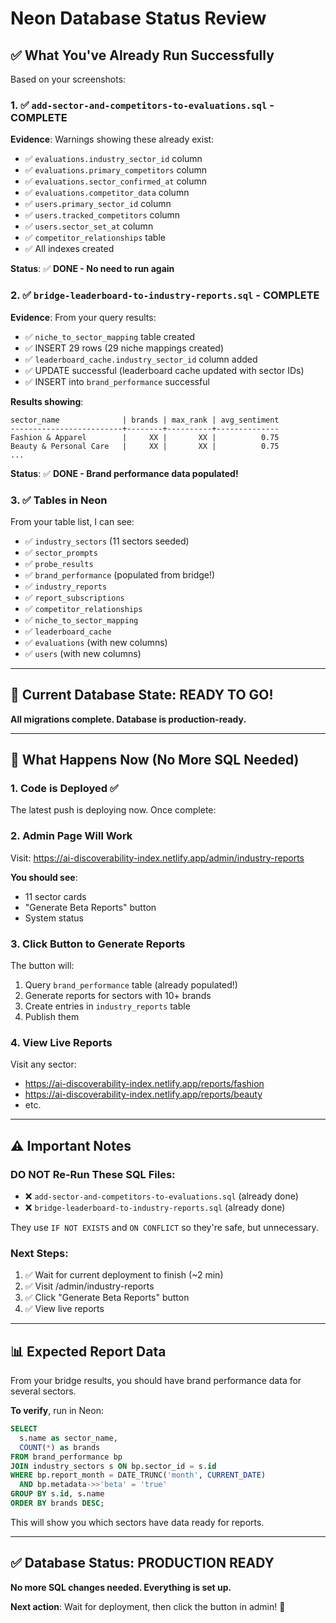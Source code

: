 # Neon Database Status Review

## ✅ What You've Already Run Successfully

Based on your screenshots:

### 1. ✅ `add-sector-and-competitors-to-evaluations.sql` - COMPLETE
**Evidence**: Warnings showing these already exist:
- ✅ `evaluations.industry_sector_id` column
- ✅ `evaluations.primary_competitors` column
- ✅ `evaluations.sector_confirmed_at` column
- ✅ `evaluations.competitor_data` column
- ✅ `users.primary_sector_id` column
- ✅ `users.tracked_competitors` column
- ✅ `users.sector_set_at` column
- ✅ `competitor_relationships` table
- ✅ All indexes created

**Status**: ✅ **DONE - No need to run again**

### 2. ✅ `bridge-leaderboard-to-industry-reports.sql` - COMPLETE
**Evidence**: From your query results:
- ✅ `niche_to_sector_mapping` table created
- ✅ INSERT 29 rows (29 niche mappings created)
- ✅ `leaderboard_cache.industry_sector_id` column added
- ✅ UPDATE successful (leaderboard cache updated with sector IDs)
- ✅ INSERT into `brand_performance` successful

**Results showing**:
```
sector_name              | brands | max_rank | avg_sentiment
-------------------------+--------+----------+--------------
Fashion & Apparel        |     XX |       XX |          0.75
Beauty & Personal Care   |     XX |       XX |          0.75
...
```

**Status**: ✅ **DONE - Brand performance data populated!**

### 3. ✅ Tables in Neon
From your table list, I can see:
- ✅ `industry_sectors` (11 sectors seeded)
- ✅ `sector_prompts`
- ✅ `probe_results`
- ✅ `brand_performance` (populated from bridge!)
- ✅ `industry_reports`
- ✅ `report_subscriptions`
- ✅ `competitor_relationships`
- ✅ `niche_to_sector_mapping`
- ✅ `leaderboard_cache`
- ✅ `evaluations` (with new columns)
- ✅ `users` (with new columns)

---

## 🎯 Current Database State: READY TO GO!

**All migrations complete. Database is production-ready.**

---

## 🚀 What Happens Now (No More SQL Needed)

### 1. Code is Deployed ✅
The latest push is deploying now. Once complete:

### 2. Admin Page Will Work
Visit: https://ai-discoverability-index.netlify.app/admin/industry-reports

**You should see**:
- 11 sector cards
- "Generate Beta Reports" button
- System status

### 3. Click Button to Generate Reports
The button will:
1. Query `brand_performance` table (already populated!)
2. Generate reports for sectors with 10+ brands
3. Create entries in `industry_reports` table
4. Publish them

### 4. View Live Reports
Visit any sector:
- https://ai-discoverability-index.netlify.app/reports/fashion
- https://ai-discoverability-index.netlify.app/reports/beauty
- etc.

---

## ⚠️ Important Notes

### DO NOT Re-Run These SQL Files:
- ❌ `add-sector-and-competitors-to-evaluations.sql` (already done)
- ❌ `bridge-leaderboard-to-industry-reports.sql` (already done)

They use `IF NOT EXISTS` and `ON CONFLICT` so they're safe, but unnecessary.

### Next Steps:
1. ✅ Wait for current deployment to finish (~2 min)
2. ✅ Visit /admin/industry-reports
3. ✅ Click "Generate Beta Reports" button
4. ✅ View live reports

---

## 📊 Expected Report Data

From your bridge results, you should have brand performance data for several sectors.

**To verify**, run in Neon:
```sql
SELECT 
  s.name as sector_name,
  COUNT(*) as brands
FROM brand_performance bp
JOIN industry_sectors s ON bp.sector_id = s.id
WHERE bp.report_month = DATE_TRUNC('month', CURRENT_DATE)
  AND bp.metadata->>'beta' = 'true'
GROUP BY s.id, s.name
ORDER BY brands DESC;
```

This will show you which sectors have data ready for reports.

---

## ✅ Database Status: PRODUCTION READY

**No more SQL changes needed. Everything is set up.**

**Next action**: Wait for deployment, then click the button in admin! 🚀


